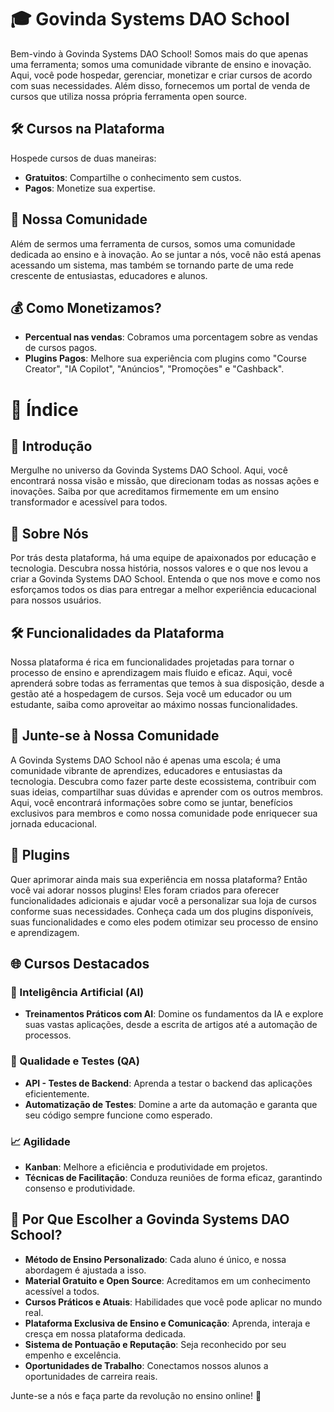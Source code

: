 # 🎓 Govinda Systems DAO School

Bem-vindo à Govinda Systems DAO School! Somos mais do que apenas uma ferramenta; somos uma comunidade vibrante de ensino e inovação. Aqui, você pode hospedar, gerenciar, monetizar e criar cursos de acordo com suas necessidades. Além disso, fornecemos um portal de venda de cursos que utiliza nossa própria ferramenta open source.

## 🛠️ Cursos na Plataforma

Hospede cursos de duas maneiras:

- **Gratuitos**: Compartilhe o conhecimento sem custos.
- **Pagos**: Monetize sua expertise.

## 🚀 Nossa Comunidade

Além de sermos uma ferramenta de cursos, somos uma comunidade dedicada ao ensino e à inovação. Ao se juntar a nós, você não está apenas acessando um sistema, mas também se tornando parte de uma rede crescente de entusiastas, educadores e alunos.

## 💰 Como Monetizamos?

- **Percentual nas vendas**: Cobramos uma porcentagem sobre as vendas de cursos pagos.
- **Plugins Pagos**: Melhore sua experiência com plugins como "Course Creator", "IA Copilot", "Anúncios", "Promoções" e "Cashback".

# 📘 Índice

## 🌟 Introdução
Mergulhe no universo da Govinda Systems DAO School. Aqui, você encontrará nossa visão e missão, que direcionam todas as nossas ações e inovações. Saiba por que acreditamos firmemente em um ensino transformador e acessível para todos.

## 🚀 Sobre Nós
Por trás desta plataforma, há uma equipe de apaixonados por educação e tecnologia. Descubra nossa história, nossos valores e o que nos levou a criar a Govinda Systems DAO School. Entenda o que nos move e como nos esforçamos todos os dias para entregar a melhor experiência educacional para nossos usuários.

## 🛠️ Funcionalidades da Plataforma
Nossa plataforma é rica em funcionalidades projetadas para tornar o processo de ensino e aprendizagem mais fluido e eficaz. Aqui, você aprenderá sobre todas as ferramentas que temos à sua disposição, desde a gestão até a hospedagem de cursos. Seja você um educador ou um estudante, saiba como aproveitar ao máximo nossas funcionalidades.

## 💬 Junte-se à Nossa Comunidade
A Govinda Systems DAO School não é apenas uma escola; é uma comunidade vibrante de aprendizes, educadores e entusiastas da tecnologia. Descubra como fazer parte deste ecossistema, contribuir com suas ideias, compartilhar suas dúvidas e aprender com os outros membros. Aqui, você encontrará informações sobre como se juntar, benefícios exclusivos para membros e como nossa comunidade pode enriquecer sua jornada educacional.

## 🎁 Plugins
Quer aprimorar ainda mais sua experiência em nossa plataforma? Então você vai adorar nossos plugins! Eles foram criados para oferecer funcionalidades adicionais e ajudar você a personalizar sua loja de cursos conforme suas necessidades. Conheça cada um dos plugins disponíveis, suas funcionalidades e como eles podem otimizar seu processo de ensino e aprendizagem.

## 🌐 Cursos Destacados

### 🤖 Inteligência Artificial (AI)

- **Treinamentos Práticos com AI**: Domine os fundamentos da IA e explore suas vastas aplicações, desde a escrita de artigos até a automação de processos.

### 🧪 Qualidade e Testes (QA)

- **API - Testes de Backend**: Aprenda a testar o backend das aplicações eficientemente.
- **Automatização de Testes**: Domine a arte da automação e garanta que seu código sempre funcione como esperado.

### 📈 Agilidade

- **Kanban**: Melhore a eficiência e produtividade em projetos.
- **Técnicas de Facilitação**: Conduza reuniões de forma eficaz, garantindo consenso e produtividade.

## 🌟 Por Que Escolher a Govinda Systems DAO School?

- **Método de Ensino Personalizado**: Cada aluno é único, e nossa abordagem é ajustada a isso.
- **Material Gratuito e Open Source**: Acreditamos em um conhecimento acessível a todos.
- **Cursos Práticos e Atuais**: Habilidades que você pode aplicar no mundo real.
- **Plataforma Exclusiva de Ensino e Comunicação**: Aprenda, interaja e cresça em nossa plataforma dedicada.
- **Sistema de Pontuação e Reputação**: Seja reconhecido por seu empenho e excelência.
- **Oportunidades de Trabalho**: Conectamos nossos alunos a oportunidades de carreira reais.

Junte-se a nós e faça parte da revolução no ensino online! 🚀